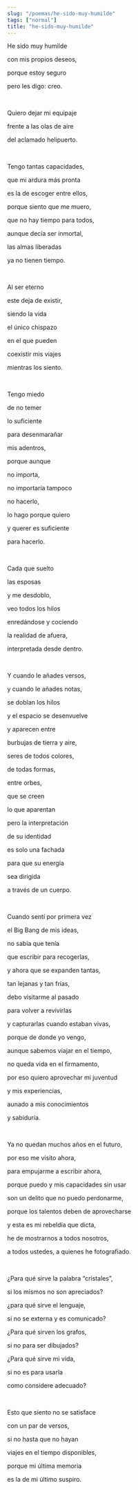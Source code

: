 ```yaml
---
slug: "/poemas/he-sido-muy-humilde"
tags: ["normal"]
title: "he-sido-muy-humilde"
---
```

He sido muy humilde

con mis propios deseos,

porque estoy seguro

pero les digo: creo.

&nbsp;

Quiero dejar mi equipaje

frente a las olas de aire

del aclamado helipuerto.

&nbsp;

Tengo tantas capacidades,

que mi ardura más pronta

es la de escoger entre ellos,

porque siento que me muero,

que no hay tiempo para todos,

aunque decía ser inmortal,

las almas liberadas

ya no tienen tiempo.

&nbsp;

Al ser eterno

este deja de existir,

siendo la vida

el único chispazo

en el que pueden

coexistir mis viajes

mientras los siento.

&nbsp;

Tengo miedo

de no temer

lo suficiente

para desenmarañar

mis adentros,

porque aunque

no importa,

no importaría tampoco

no hacerlo,

lo hago porque quiero

y querer es suficiente

para hacerlo.

&nbsp;

Cada que suelto

las esposas

y me desdoblo,

veo todos los hilos

enredándose y cociendo

la realidad de afuera,

interpretada desde dentro.

&nbsp;

Y cuando le añades versos,

y cuando le añades notas,

se doblan los hilos

y el espacio se desenvuelve

y aparecen entre

burbujas de tierra y aire,

seres de todos colores,

de todas formas,

entre orbes,

que se creen

lo que aparentan

pero la interpretación

de su identidad

es solo una fachada

para que su energía

sea dirigida

a través de un cuerpo.

&nbsp;

Cuando sentí por primera vez

el Big Bang de mis ideas,

no sabía que tenía

que escribir para recogerlas,

y ahora que se expanden tantas,

tan lejanas y tan frías,

debo visitarme al pasado

para volver a revivirlas

y capturarlas cuando estaban vivas,

porque de donde yo vengo,

aunque sabemos viajar en el tiempo,

no queda vida en el firmamento,

por eso quiero aprovechar mi juventud

y mis experiencias,

aunado a mis conocimientos

y sabiduría.

&nbsp;

Ya no quedan muchos años en el futuro,

por eso me visito ahora,

para empujarme a escribir ahora,

porque puedo y mis capacidades sin usar

son un delito que no puedo perdonarme,

porque los talentos deben de aprovecharse

y esta es mi rebeldía que dicta,

he de mostrarnos a todos nosotros,

a todos ustedes, a quienes he fotografiado.

&nbsp;

¿Para qué sirve la palabra “cristales”,

si los mismos no son apreciados?

¿para qué sirve el lenguaje,

si no se externa y es comunicado?

¿Para qué sirven los grafos,

si no para ser dibujados?

¿Para qué sirve mi vida,

si no es para usarla

como considere adecuado?

&nbsp;

Esto que siento no se satisface

con un par de versos,

si no hasta que no hayan

viajes en el tiempo disponibles,

porque mi última memoria

es la de mi último suspiro.